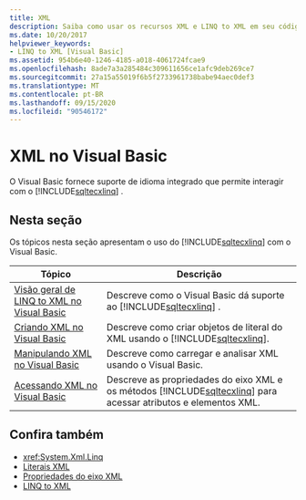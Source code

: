 ```yaml
---
title: XML
description: Saiba como usar os recursos XML e LINQ to XML em seu código de Visual Basic.
ms.date: 10/20/2017
helpviewer_keywords:
- LINQ to XML [Visual Basic]
ms.assetid: 954b6e40-1246-4185-a018-4061724fcae9
ms.openlocfilehash: 8ade7a3a285484c309611656ce1afc9deb269ce7
ms.sourcegitcommit: 27a15a55019f6b5f2733961738babe94aec0def3
ms.translationtype: MT
ms.contentlocale: pt-BR
ms.lasthandoff: 09/15/2020
ms.locfileid: "90546172"
---
```

# <a name="xml-in-visual-basic"></a>XML no Visual Basic

O Visual Basic fornece suporte de idioma integrado que permite interagir com o [!INCLUDE[sqltecxlinq](~/includes/sqltecxlinq-md.md)] .  
  
## <a name="in-this-section"></a>Nesta seção  

 Os tópicos nesta seção apresentam o uso do [!INCLUDE[sqltecxlinq](~/includes/sqltecxlinq-md.md)] com o Visual Basic.  
  
|Tópico|Descrição|  
|-----------|-----------------|  
|[Visão geral de LINQ to XML no Visual Basic](overview-of-linq-to-xml.md)|Descreve como o Visual Basic dá suporte ao [!INCLUDE[sqltecxlinq](~/includes/sqltecxlinq-md.md)] .|  
|[Criando XML no Visual Basic](creating-xml.md)|Descreve como criar objetos de literal do XML usando o [!INCLUDE[sqltecxlinq](~/includes/sqltecxlinq-md.md)].|  
|[Manipulando XML no Visual Basic](manipulating-xml.md)|Descreve como carregar e analisar XML usando o Visual Basic.|  
|[Acessando XML no Visual Basic](accessing-xml.md)|Descreve as propriedades do eixo XML e os métodos [!INCLUDE[sqltecxlinq](~/includes/sqltecxlinq-md.md)] para acessar atributos e elementos XML.|  
  
## <a name="see-also"></a>Confira também

- <xref:System.Xml.Linq>
- [Literais XML](../../../language-reference/xml-literals/index.md)
- [Propriedades do eixo XML](../../../language-reference/xml-axis/index.md)
- [LINQ to XML](../../../../standard/linq/linq-xml-overview.md)
